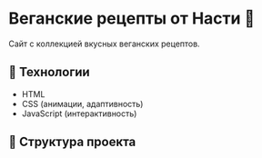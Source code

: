 # Веганские рецепты от Насти 🥗

Сайт с коллекцией вкусных веганских рецептов.  

## 🚀 Технологии  
- HTML  
- CSS (анимации, адаптивность)  
- JavaScript (интерактивность)  

## 📂 Структура проекта  
